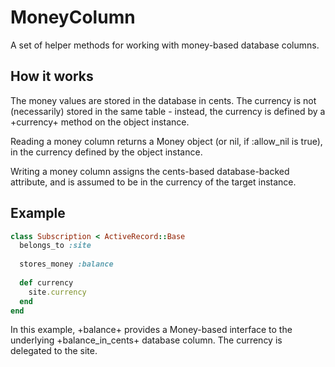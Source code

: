 MoneyColumn
===========

A set of helper methods for working with money-based database columns.


## How it works

The money values are stored in the database in cents.  The currency is not (necessarily) stored in the same table - instead, the currency is defined by a +currency+ method on the object instance.

Reading a money column returns a Money object (or nil, if :allow_nil is true), in the currency defined by the object instance.

Writing a money column assigns the cents-based database-backed attribute, and is assumed to be in the
currency of the target instance.

## Example

``` ruby
class Subscription < ActiveRecord::Base
  belongs_to :site
  
  stores_money :balance
  
  def currency
    site.currency
  end
end
```

In this example, +balance+ provides a Money-based interface to the underlying +balance_in_cents+ database column.  The currency is delegated to the site.
